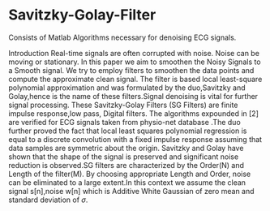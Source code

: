 # Savitzky-Golay-Filter
Consists of Matlab Algorithms necessary for denoising ECG signals.

Introduction
	 Real-time signals are often corrupted with noise. Noise can be moving or stationary. In this paper we aim to smoothen the Noisy Signals to a Smooth signal. We try to employ filters to smoothen the data points and compute the approximate clean signal. The filter is based local least-square polynomial approximation and was formulated by the duo,Savitzky and Golay,hence is the name of these filters.Signal denoising is vital for further signal processing. 
	 These Savitzky-Golay Filters (SG Filters) are finite impulse response,low pass, Digital filters. The algorithms expounded in [2] are verified for ECG signals taken from physio-net database .The duo further proved the fact that local least squares polynomial regression is equal to a discrete convolution with a fixed impulse response assuming that data samples are symmetric about the origin. Savitzky and Golay have shown that the shape of the signal is preserved and significant noise reduction is observed.SG filters are characterized by the Order(N) and Length of the filter(M). By choosing appropriate Length and Order, noise can be eliminated to a large extent.In this context we assume the clean signal s[n],noise w[n] which is Additive White Gaussian of zero mean and standard deviation of $\sigma$. 
